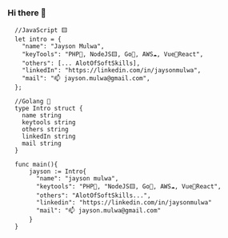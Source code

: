 ### Hi there 👋

<!--![alt text](https://github.com/jaysonmulwa/jaysonmulwa/blob/master/j.png?raw=true)-->

<!--
**jaysonmulwa/jaysonmulwa** is a ✨ _special_ ✨ repository because its `README.md` (this file) appears on your GitHub profile.

Here are some ideas to get you started:

-->
```
  //JavaScript 🟨
  let intro = {
    "name": "Jayson Mulwa",
    "keyTools": "PHP🐘, NodeJS🟨, Go🐹, AWS☁, Vue🤝React",
    "others": [... AlotOfSoftSkills], 
    "linkedIn": "https://linkedin.com/in/jaysonmulwa",
    "mail": "📫 jayson.mulwa@gmail.com",
  };

```

```
  //Golang 🐹
  type Intro struct {
    name string
    keytools string
    others string
    linkedIn string
    mail string
  }
  
  func main(){
      jayson := Intro{
        "name": "jayson mulwa",
        "keytools": "PHP🐘, "NodeJS🟨, Go🐹, AWS☁, Vue🤝React",
        "others": "AlotOfSoftSkills...", 
        "linkedin": "https://linkedin.com/in/jaysonmulwa"
        "mail": "📫 jayson.mulwa@gmail.com"
      }
  }

```


<!--![alt text](https://github.com/jaysonmulwa/jaysonmulwa/blob/master/j2.png?raw=true)-->

